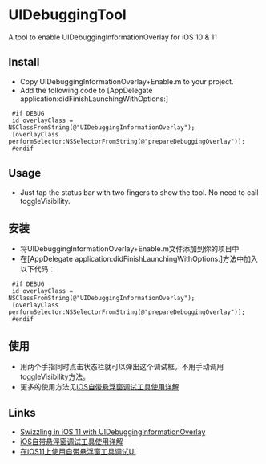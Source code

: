 # UIDebuggingTool
A tool to enable UIDebuggingInformationOverlay for iOS 10 &amp; 11

## Install
- Copy UIDebuggingInformationOverlay+Enable.m to your project.
- Add the following code to [AppDelegate application:didFinishLaunchingWithOptions:]

```
 #if DEBUG
 id overlayClass = NSClassFromString(@"UIDebuggingInformationOverlay");
 [overlayClass performSelector:NSSelectorFromString(@"prepareDebuggingOverlay")];
 #endif
```

## Usage
- Just tap the status bar with two fingers to show the tool. No need to call toggleVisibility.

## 安装
- 将UIDebuggingInformationOverlay+Enable.m文件添加到你的项目中
- 在[AppDelegate application:didFinishLaunchingWithOptions:]方法中加入以下代码：
```
 #if DEBUG
 id overlayClass = NSClassFromString(@"UIDebuggingInformationOverlay");
 [overlayClass performSelector:NSSelectorFromString(@"prepareDebuggingOverlay")];
 #endif
```

## 使用
- 用两个手指同时点击状态栏就可以弹出这个调试框。不用手动调用toggleVisibility方法。
- 更多的使用方法见[iOS自带悬浮窗调试工具使用详解](https://wellphone.me/post/2017/use_uidebugginginformationoverlay_to_debug_ui/)

## Links
- [Swizzling in iOS 11 with UIDebuggingInformationOverlay](https://www.raywenderlich.com/177890/swizzling-in-ios-11-with-uidebugginginformationoverlay)
- [iOS自带悬浮窗调试工具使用详解](https://wellphone.me/post/2017/use_uidebugginginformationoverlay_to_debug_ui/)
- [在iOS11上使用自带悬浮窗工具调试UI](https://wellphone.me/post/2017/use_uidebugginginformationoverlay_for_ios11)
